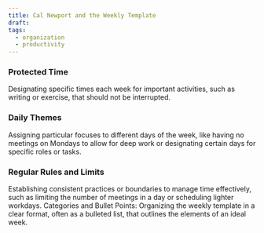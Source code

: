 ```yaml
---
title: Cal Newport and the Weekly Template
draft: 
tags:
  - organization
  - productivity
---
```

### Protected Time 
Designating specific times each week for important activities, such as writing or exercise, that should not be interrupted. 

### Daily Themes
Assigning particular focuses to different days of the week, like having no meetings on Mondays to allow for deep work or designating certain days for specific roles or tasks. 

### Regular Rules and Limits 
Establishing consistent practices or boundaries to manage time effectively, such as limiting the number of meetings in a day or scheduling lighter workdays. Categories and Bullet Points: Organizing the weekly template in a clear format, often as a bulleted list, that outlines the elements of an ideal week.
